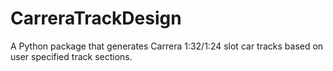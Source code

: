 # CarreraTrackDesign
A Python package that generates Carrera 1:32/1:24 slot car tracks based on user specified track sections.
